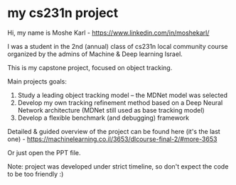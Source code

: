 # my cs231n project

Hi, my name is Moshe Karl - https://www.linkedin.com/in/moshekarl/

I was a student in the 2nd (annual) class of cs231n local community course organized by the admins of Machine & Deep learning Israel.

This is my capstone project, focused on object tracking.

Main projects goals:
1. Study a leading object tracking model – the MDNet model was selected
2. Develop my own tracking refinement method based on a Deep Neural Network architecture (MDNet still used as base tracking model) 
3. Develop a flexible benchmark (and debugging) framework 

Detailed & guided overview of the project can be found here (it's the last one) - https://machinelearning.co.il/3653/dlcourse-final-2/#more-3653

Or just open the PPT file. 

Note: project was developed under strict timeline, so don't expect the code to be too friendly :)

